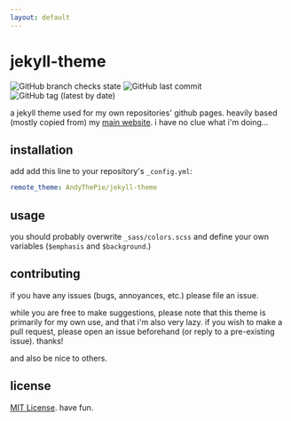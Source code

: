```yaml
---
layout: default
---
```

# jekyll-theme
![GitHub branch checks state](https://img.shields.io/github/checks-status/AndyThePie/jekyll-theme/master?style=flat-square) ![GitHub last commit](https://img.shields.io/github/last-commit/AndyThePie/jekyll-theme?style=flat-square) ![GitHub tag (latest by date)](https://img.shields.io/github/v/tag/AndyThePie/jekyll-theme?style=flat-square)

a jekyll theme used for my own repositories' github pages. heavily based (mostly copied from) my [main website](https://andythepie.github.io). i have no clue what i'm doing...


## installation

add add this line to your repository's `_config.yml`:

```yaml
remote_theme: AndyThePie/jekyll-theme
```

## usage

you should probably overwrite `_sass/colors.scss` and define your own variables (`$emphasis` and `$background`.)

## contributing

if you have any issues (bugs, annoyances, etc.) please file an issue.

while you are free to make suggestions, please note that this theme is primarily for my own use, and that i'm also very lazy. if you wish to make a pull request, please open an issue beforehand (or reply to a pre-existing issue). thanks!

and also be nice to others.

## license

 [MIT License](https://opensource.org/licenses/MIT). have fun.

